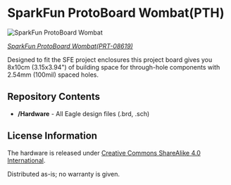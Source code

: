SparkFun ProtoBoard Wombat(PTH)
========================================

![SparkFun ProtoBoard Wombat](https://cdn.sparkfun.com//assets/parts/1/7/2/0/08619-01.jpg)

[*SparkFun ProtoBoard Wombat(PRT-08619)*](https://www.sparkfun.com/products/8619)

 Designed to fit the SFE project enclosures this project board gives you 8x10cm (3.15x3.94") 
 of building space for through-hole components with 2.54mm (100mil) spaced holes. 
 
Repository Contents
-------------------
* **/Hardware** - All Eagle design files (.brd, .sch)


License Information
-------------------
The hardware is released under [Creative Commons ShareAlike 4.0 International](https://creativecommons.org/licenses/by-sa/4.0/).

Distributed as-is; no warranty is given.
